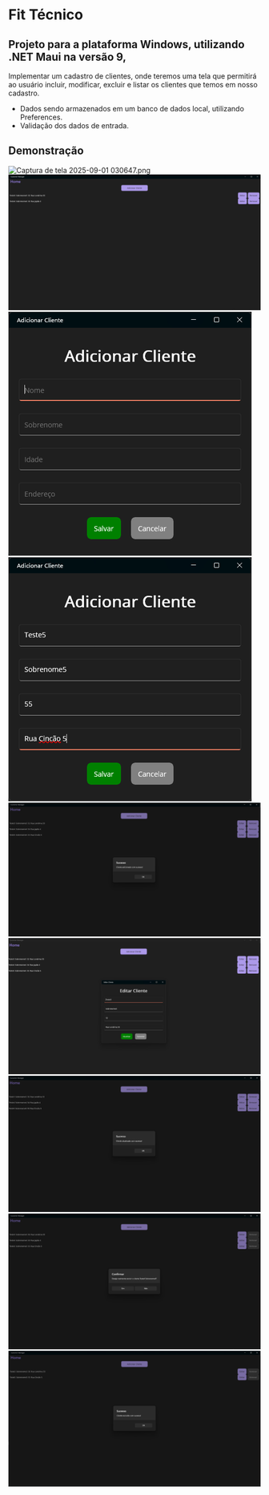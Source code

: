 ﻿# Fit Técnico

## Projeto para a plataforma Windows, utilizando .NET Maui na versão 9,

Implementar um cadastro de clientes, onde teremos uma tela que permitirá ao usuário incluir, modificar, excluir e listar os clientes que temos em nosso
cadastro.

- Dados sendo armazenados em um banco de dados local, utilizando Preferences.
- Validação dos dados de entrada.

## Demonstração

![Captura de tela 2025-09-01 030647.png](Media/Captura%20de%20tela%202025-09-01%20030647.png)
![Captura de tela 2025-09-01 030659.png](Media/Captura%20de%20tela%202025-09-01%20030659.png)
![Captura de tela 2025-09-01 030714.png](Media/Captura%20de%20tela%202025-09-01%20030714.png)
![Captura de tela 2025-09-01 030734.png](Media/Captura%20de%20tela%202025-09-01%20030734.png)
![Captura de tela 2025-09-01 030754.png](Media/Captura%20de%20tela%202025-09-01%20030754.png)
![Captura de tela 2025-09-01 030806.png](Media/Captura%20de%20tela%202025-09-01%20030806.png)
![Captura de tela 2025-09-01 030823.png](Media/Captura%20de%20tela%202025-09-01%20030823.png)
![Captura de tela 2025-09-01 030838.png](Media/Captura%20de%20tela%202025-09-01%20030838.png)
![Captura de tela 2025-09-01 030858.png](Media/Captura%20de%20tela%202025-09-01%20030858.png)
